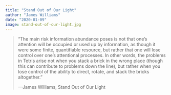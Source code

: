 ```yaml
---
title: "Stand Out of Our Light"
author: "James Williams"
date: "2020-01-09"
image: stand-out-of-our-light.jpg
---
```


> “The main risk information abundance poses is not that one’s attention will be occupied or used up by information, as though it were some finite, quantifiable resource, but rather that one will lose control over one’s attentional processes. In other words, the problems in Tetris arise not when you stack a brick in the wrong place (though this can contribute to problems down the line), but rather when you lose control of the ability to direct, rotate, and stack the bricks altogether.”
>
> —James Williams, Stand Out of Our Light
